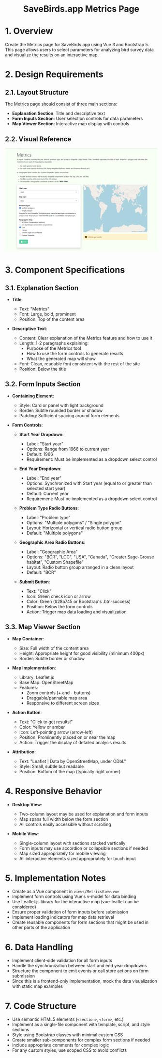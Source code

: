 <h1 align="center">SaveBirds.app Metrics Page</h1>

# 1. Overview
Create the Metrics page for SaveBirds.app using Vue 3 and Bootstrap 5. This page allows users to select parameters for analyzing bird survey data and visualize the results on an interactive map.

# 2. Design Requirements

## 2.1. Layout Structure
The Metrics page should consist of three main sections:
- **Explanation Section**: Title and descriptive text
- **Form Inputs Section**: User selection controls for data parameters
- **Map Viewer Section**: Interactive map display with controls

## 2.2. Visual Reference
![Metrics Page Design](images/metrics.png)

# 3. Component Specifications

## 3.1. Explanation Section
- **Title**:
  - Text: "Metrics"
  - Font: Large, bold, prominent
  - Position: Top of the content area

- **Descriptive Text**:
  - Content: Clear explanation of the Metrics feature and how to use it
  - Length: 1-2 paragraphs explaining:
    - Purpose of the Metrics tool
    - How to use the form controls to generate results
    - What the generated map will show
  - Font: Clean, readable font consistent with the rest of the site
  - Position: Below the title

## 3.2. Form Inputs Section
- **Containing Element**:
  - Style: Card or panel with light background
  - Border: Subtle rounded border or shadow
  - Padding: Sufficient spacing around form elements

- **Form Controls**:
  - **Start Year Dropdown**:
    - Label: "Start year"
    - Options: Range from 1966 to current year
    - Default: 1966
    - Requirement: Must be implemented as a dropdown select control
  
  - **End Year Dropdown**:
    - Label: "End year"
    - Options: Synchronized with Start year (equal to or greater than selected start year)
    - Default: Current year
    - Requirement: Must be implemented as a dropdown select control
  
  - **Problem Type Radio Buttons**:
    - Label: "Problem type"
    - Options: "Multiple polygons" / "Single polygon"
    - Layout: Horizontal or vertical radio button group
    - Default: "Multiple polygons"
  
  - **Geographic Area Radio Buttons**:
    - Label: "Geographic Area"
    - Options: "BCR", "LCC", "USA", "Canada", "Greater Sage-Grouse habitat", "Custom Shapefile"
    - Layout: Radio button group arranged in a clean layout
    - Default: "BCR"
  
  - **Submit Button**:
    - Text: "Click"
    - Icon: Green check icon or arrow
    - Color: Green (#28a745 or Bootstrap's .btn-success)
    - Position: Below the form controls
    - Action: Trigger map data loading and visualization

## 3.3. Map Viewer Section
- **Map Container**:
  - Size: Full width of the content area
  - Height: Appropriate height for good visibility (minimum 400px)
  - Border: Subtle border or shadow
  
- **Map Implementation**:
  - Library: Leaflet.js
  - Base Map: OpenStreetMap
  - Features:
    - Zoom controls (+ and - buttons)
    - Draggable/pannable map area
    - Responsive to different screen sizes
  
- **Action Button**:
  - Text: "Click to get results!"
  - Color: Yellow or amber
  - Icon: Left-pointing arrow (arrow-left)
  - Position: Prominently placed on or near the map
  - Action: Trigger the display of detailed analysis results
  
- **Attribution**:
  - Text: "Leaflet | Data by OpenStreetMap, under ODbL"
  - Style: Small, subtle but readable
  - Position: Bottom of the map (typically right corner)

# 4. Responsive Behavior
- **Desktop View**:
  - Two-column layout may be used for explanation and form inputs
  - Map spans full width below the form section
  - All controls easily accessible without scrolling

- **Mobile View**:
  - Single-column layout with sections stacked vertically
  - Form inputs may use accordion or collapsible sections if needed
  - Map sized appropriately for mobile viewing
  - All interactive elements sized appropriately for touch input

# 5. Implementation Notes
- Create as a Vue component in `views/MetricsView.vue`
- Implement form controls using Vue's v-model for data binding
- Use Leaflet.js library for the interactive map (vue-leaflet can be considered)
- Ensure proper validation of form inputs before submission
- Implement loading indicators for map data retrieval
- Create reusable components for form sections that might be used in other parts of the application

# 6. Data Handling
- Implement client-side validation for all form inputs
- Handle the synchronization between start and end year dropdowns
- Structure the component to emit events or call store actions on form submission
- Since this is a frontend-only implementation, mock the data visualization with static map examples

# 7. Code Structure
- Use semantic HTML5 elements (`<section>`, `<form>`, etc.)
- Implement as a single-file component with template, script, and style sections
- Style using Bootstrap classes with minimal custom CSS
- Create smaller sub-components for complex form sections if needed
- Include appropriate comments for complex logic
- For any custom styles, use scoped CSS to avoid conflicts
